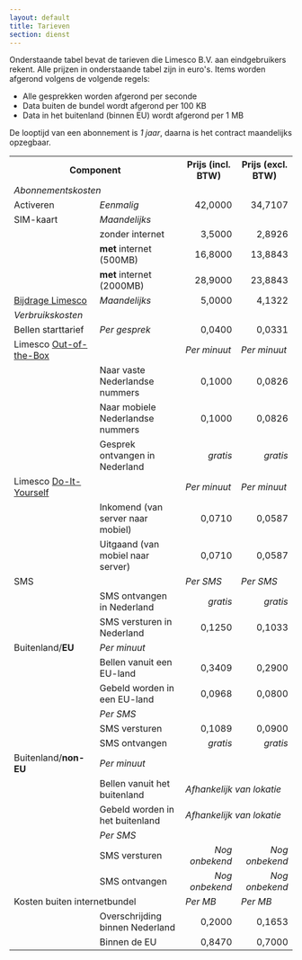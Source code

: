 ```yaml
---
layout: default
title: Tarieven
section: dienst
---
```

Onderstaande tabel bevat de tarieven die Limesco B.V. aan eindgebruikers rekent. Alle prijzen in onderstaande tabel zijn in euro's. Items worden afgerond volgens de volgende regels:
* Alle gesprekken worden afgerond per seconde
* Data buiten de bundel wordt afgerond per 100 KB
* Data in het buitenland (binnen EU) wordt afgerond per 1 MB

De looptijd van een abonnement is <em>1 jaar</em>, daarna is het contract
maandelijks opzegbaar.

<table class="table table-condensed">
<tr>
    <th colspan="2">Component</th>
    <th>Prijs (incl. BTW)</th>
    <th>Prijs (excl. BTW)</th>
</tr>
<tr>
    <td colspan="4"><em>Abonnementskosten</em></td>
</tr>
<tr>
    <td>Activeren</td>
    <td><em>Eenmalig</em></td>
    <td style="text-align:right">42,0000</td>
    <td style="text-align:right">34,7107</td>
</tr>
<tr>
    <td>SIM-kaart</td>
    <td><em>Maandelijks</em></td>
    <td colspan="2">&nbsp;</td>
</tr>
<tr>
    <td>&nbsp;</td>
    <td>zonder internet</td>
    <td style="text-align:right">3,5000</td>
    <td style="text-align:right">2,8926</td>
</tr>
<tr>
    <td>&nbsp;</td>
    <td><strong>met</strong> internet (500MB)</td>
    <td style="text-align:right">16,8000</td>
    <td style="text-align:right">13,8843</td>
</tr>
<tr>
    <td>&nbsp;</td>
    <td><strong>met</strong> internet (2000MB)</td>
    <td style="text-align:right">28,9000</td>
    <td style="text-align:right">23,8843</td>
</tr>

<tr>
    <td><a href="/dienst/tarieven/liquid-pricing.html">Bijdrage Limesco</a></td>
    <td><em>Maandelijks</em></td>
    <td style="text-align:right">5,0000</td>
    <td style="text-align:right">4,1322</td>
</tr>

<tr>
    <td colspan="2"><em>Verbruikskosten</em></td>
    <td colspan="2">&nbsp;</td>
</tr>

<tr>
    <td>Bellen starttarief</td>
    <td><em>Per gesprek</em></td>
    <td style="text-align:right">0,0400</td>
    <td style="text-align:right">0,0331</td>
</tr>
<tr>
    <td>Limesco <a href="/dienst/out-of-the-box.html">Out-of-the-Box</a></td>
    <td>&nbsp;</td>
    <td><em>Per minuut</em></td>
    <td><em>Per minuut</em></td>
</tr>

<tr>
    <td>&nbsp;</td>
    <td>Naar vaste Nederlandse nummers</td>
    <td style="text-align:right">0,1000</td>
    <td style="text-align:right">0,0826</td>
</tr>
<tr>
    <td>&nbsp;</td>
    <td>Naar mobiele Nederlandse nummers</td>
    <td style="text-align:right">0,1000</td>
    <td style="text-align:right">0,0826</td>
</tr>
<tr>
    <td>&nbsp;</td>
    <td>Gesprek ontvangen in Nederland</td>
    <td style="text-align:right"><em>gratis</em></td>
    <td style="text-align:right"><em>gratis</em></td>
</tr>
<tr>
    <td>Limesco <a href="/dienst/do-it-yourself.html">Do-It-Yourself</a></td>
    <td>&nbsp;</td>
    <td><em>Per minuut</em></td>
    <td><em>Per minuut</em></td>
</tr>

<tr>
    <td>&nbsp;</td>
    <td>Inkomend (van server naar mobiel)</td>
    <td style="text-align:right">0,0710</td>
    <td style="text-align:right">0,0587</td>
</tr>
<tr>
    <td>&nbsp;</td>
    <td>Uitgaand (van mobiel naar server)</td>
    <td style="text-align:right">0,0710</td>
    <td style="text-align:right">0,0587</td>
</tr>

<tr>
    <td>SMS</td>
    <td>&nbsp;</td>
    <td><em>Per SMS</em></td>
    <td><em>Per SMS</em></td>
</tr>
<tr>
    <td>&nbsp;</td>
    <td>SMS ontvangen in Nederland</td>
    <td style="text-align:right"><em>gratis</em></td>
    <td style="text-align:right"><em>gratis</em></td>
</tr>
<tr>
    <td>&nbsp;</td>
    <td>SMS versturen in Nederland</td>
    <td style="text-align:right">0,1250</td>
    <td style="text-align:right">0,1033</td>
</tr>

<tr>
    <td>Buitenland/<strong>EU</strong></td>
    <td><em>Per minuut</em></td>
    <td colspan="2">&nbsp;</td>
</tr>
<tr>
    <td>&nbsp;</td>
    <td>Bellen vanuit een EU-land</td>
    <td style="text-align:right">0,3409</td>
    <td style="text-align:right">0,2900</td>
</tr>
<tr>
    <td>&nbsp;</td>
    <td>Gebeld worden in een EU-land</td>
    <td style="text-align:right">0,0968</td>
    <td style="text-align:right">0,0800</td>
</tr>

<tr>
    <td>&nbsp;</td>
    <td><em>Per SMS</em></td>
    <td colspan="2">&nbsp;</td>
</tr>
<tr>
    <td>&nbsp;</td>
    <td>SMS versturen</td>
    <td style="text-align:right">0,1089</td>
    <td style="text-align:right">0,0900</td>
</tr>
<tr>
    <td>&nbsp;</td>
    <td>SMS ontvangen</td>
    <td style="text-align:right"><em>gratis</em></td>
    <td style="text-align:right"><em>gratis</em></td>
</tr>
<tr>
    <td>Buitenland/<strong>non-EU</strong></td>
    <td><em>Per minuut</em></td>
    <td colspan="2">&nbsp;</td>
</tr>
<tr>
    <td>&nbsp;</td>
    <td>Bellen vanuit het buitenland</td>
    <td colspan="2"><em>Afhankelijk van lokatie</em></td>
</tr>
<tr>
    <td>&nbsp;</td>
    <td>Gebeld worden in het buitenland</td>
    <td colspan="2"><em>Afhankelijk van lokatie</em></td>
</tr>
<tr>
    <td>&nbsp;</td>
    <td><em>Per SMS</em></td>
    <td colspan="2">&nbsp;</td>
</tr>
<tr>
    <td>&nbsp;</td>
    <td>SMS versturen</td>
    <td style="text-align:right"><em>Nog onbekend</em></td>
    <td style="text-align:right"><em>Nog onbekend</em></td>
</tr>
<tr>
    <td>&nbsp;</td>
    <td>SMS ontvangen</td>
    <td style="text-align:right"><em>Nog onbekend</em></td>
    <td style="text-align:right"><em>Nog onbekend</em></td>
</tr>

<tr>
    <td colspan="2">Kosten buiten internetbundel</td>
    <td><em>Per MB</em></td>
    <td><em>Per MB</em></td>
</tr>
<tr>
    <td>&nbsp;</td>
    <td>Overschrijding binnen Nederland</td>
    <td style="text-align:right">0,2000</td>
    <td style="text-align:right">0,1653</td>
</tr>
<tr>
    <td>&nbsp;</td>
    <td>Binnen de EU</td>
    <td style="text-align:right">0,8470</td>
    <td style="text-align:right">0,7000</td>
</tr>
</table>
